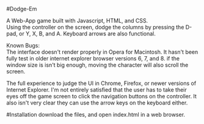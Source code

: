 #Dodge-Em

A Web-App game built with Javascript, HTML, and CSS.  
Using the controller on the screen, dodge the columns by pressing the D-pad, or Y, X, B, and A.  Keyboard arrows are also functional.

Known Bugs:    
The interface doesn't render properly in Opera for Macintosh.
It hasn't been fully test in older internet explorer browser versions 6, 7, and 8.
if the window size is isn't big enough, moving the character will also scroll the screen.

The full experience to judge the UI in Chrome, Firefox, or newer versions of Internet Explorer.  I'm not entirely satisfied that the user has to take their eyes off the game screen to click the navigation buttons on the controller. It also isn't very clear they can use the arrow keys on the keyboard either.


#Installation
download the files, and open index.html in a web browser.